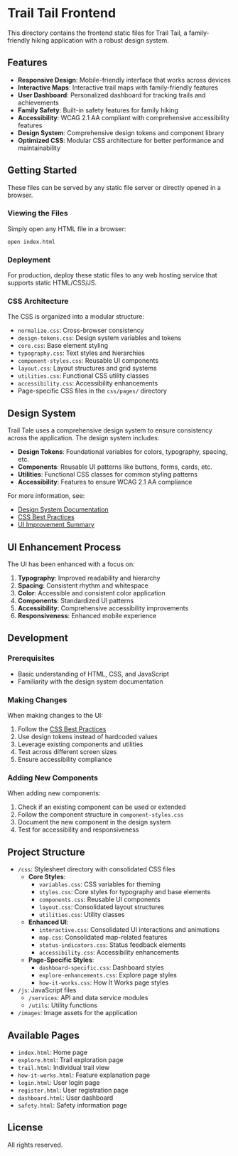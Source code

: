 # Trail Tail Frontend

This directory contains the frontend static files for Trail Tail, a family-friendly hiking application with a robust design system.

## Features

- **Responsive Design**: Mobile-friendly interface that works across devices
- **Interactive Maps**: Interactive trail maps with family-friendly features
- **User Dashboard**: Personalized dashboard for tracking trails and achievements
- **Family Safety**: Built-in safety features for family hiking
- **Accessibility**: WCAG 2.1 AA compliant with comprehensive accessibility features
- **Design System**: Comprehensive design tokens and component library
- **Optimized CSS**: Modular CSS architecture for better performance and maintainability

## Getting Started

These files can be served by any static file server or directly opened in a browser.

### Viewing the Files

Simply open any HTML file in a browser:

```
open index.html
```

### Deployment

For production, deploy these static files to any web hosting service that supports static HTML/CSS/JS.

### CSS Architecture

The CSS is organized into a modular structure:

- `normalize.css`: Cross-browser consistency
- `design-tokens.css`: Design system variables and tokens
- `core.css`: Base element styling
- `typography.css`: Text styles and hierarchies
- `component-styles.css`: Reusable UI components
- `layout.css`: Layout structures and grid systems
- `utilities.css`: Functional CSS utility classes
- `accessibility.css`: Accessibility enhancements
- Page-specific CSS files in the `css/pages/` directory

## Design System

Trail Tale uses a comprehensive design system to ensure consistency across the application. The design system includes:

- **Design Tokens**: Foundational variables for colors, typography, spacing, etc.
- **Components**: Reusable UI patterns like buttons, forms, cards, etc.
- **Utilities**: Functional CSS classes for common styling patterns
- **Accessibility**: Features to ensure WCAG 2.1 AA compliance

For more information, see:
- [Design System Documentation](DESIGN-SYSTEM.md)
- [CSS Best Practices](CSS-BEST-PRACTICES.md)
- [UI Improvement Summary](UI-IMPROVEMENT-SUMMARY.md)

## UI Enhancement Process

The UI has been enhanced with a focus on:

1. **Typography**: Improved readability and hierarchy
2. **Spacing**: Consistent rhythm and whitespace
3. **Color**: Accessible and consistent color application
4. **Components**: Standardized UI patterns
5. **Accessibility**: Comprehensive accessibility improvements
6. **Responsiveness**: Enhanced mobile experience

## Development

### Prerequisites

- Basic understanding of HTML, CSS, and JavaScript
- Familiarity with the design system documentation

### Making Changes

When making changes to the UI:

1. Follow the [CSS Best Practices](CSS-BEST-PRACTICES.md)
2. Use design tokens instead of hardcoded values
3. Leverage existing components and utilities
4. Test across different screen sizes
5. Ensure accessibility compliance

### Adding New Components

When adding new components:

1. Check if an existing component can be used or extended
2. Follow the component structure in `component-styles.css`
3. Document the new component in the design system
4. Test for accessibility and responsiveness

## Project Structure

- `/css`: Stylesheet directory with consolidated CSS files
  - **Core Styles**:
    - `variables.css`: CSS variables for theming
    - `styles.css`: Core styles for typography and base elements
    - `components.css`: Reusable UI components
    - `layout.css`: Consolidated layout structures
    - `utilities.css`: Utility classes
  - **Enhanced UI**:
    - `interactive.css`: Consolidated UI interactions and animations
    - `map.css`: Consolidated map-related features
    - `status-indicators.css`: Status feedback elements
    - `accessibility.css`: Accessibility enhancements
  - **Page-Specific Styles**:
    - `dashboard-specific.css`: Dashboard styles
    - `explore-enhancements.css`: Explore page styles
    - `how-it-works.css`: How It Works page styles
- `/js`: JavaScript files
  - `/services`: API and data service modules
  - `/utils`: Utility functions
- `/images`: Image assets for the application

## Available Pages

- `index.html`: Home page
- `explore.html`: Trail exploration page
- `trail.html`: Individual trail view
- `how-it-works.html`: Feature explanation page
- `login.html`: User login page
- `register.html`: User registration page
- `dashboard.html`: User dashboard
- `safety.html`: Safety information page

## License

All rights reserved.
